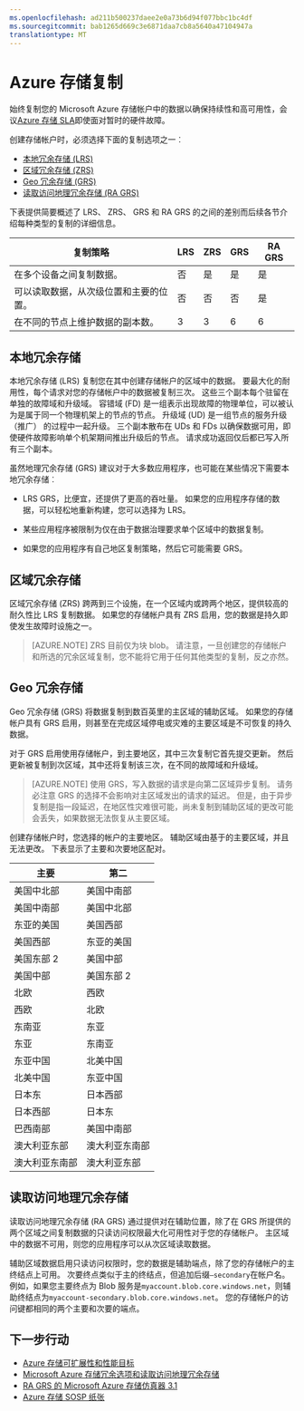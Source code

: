 ```yaml
---
ms.openlocfilehash: ad211b500237daee2e0a73b6d94f077bbc1bc4df
ms.sourcegitcommit: bab1265d669c3e6871daa7cb8a5640a47104947a
translationtype: MT
---
```


<properties 
  pageTitle="Azure 存储复制 |Microsoft Azure" 
  description="Microsoft Azure 存储帐户中的数据将被复制的持续性和高可用性。 复制选项包括本地冗余存储 (LRS)、 区域冗余存储 (ZRS)、 地理冗余存储 (GRS) 和读取访问地理冗余存储 (RA GRS)。" 
  services="storage" 
  documentationCenter="" 
  authors="tamram" 
  manager="adinah" 
  editor=""/>

<tags 
  ms.service="storage" 
  ms.workload="storage" 
  ms.tgt_pltfrm="na" 
  ms.devlang="na" 
  ms.topic="article" 
  ms.date="09/01/2015" 
  ms.author="tamram"/>

# Azure 存储复制

始终复制您的 Microsoft Azure 存储帐户中的数据以确保持续性和高可用性，会议[Azure 存储 SLA](http://azure.microsoft.com/support/legal/sla/)即使面对暂时的硬件故障。

创建存储帐户时，必须选择下面的复制选项之一︰  

- [本地冗余存储 (LRS)](#locally-redundant-storage)
- [区域冗余存储 (ZRS)](#zone-redundant-storage)
- [Geo 冗余存储 (GRS)](#geo-redundant-storage)
- [读取访问地理冗余存储 (RA GRS)](#read-access-geo-redundant-storage)

下表提供简要概述了 LRS、 ZRS、 GRS 和 RA GRS 的之间的差别而后续各节介绍每种类型的复制的详细信息。


|复制策略|LRS|ZRS|GRS|RA GRS
|--------------------|---|---|---|------
|在多个设备之间复制数据。|否|是|是|是|
|可以读取数据，从次级位置和主要的位置。|否|否|否|是
|在不同的节点上维护数据的副本数。|3|3|6|6


## 本地冗余存储

本地冗余存储 (LRS) 复制您在其中创建存储帐户的区域中的数据。 要最大化的耐用性，每个请求对您的存储帐户中的数据被复制三次。 这些三个副本每个驻留在单独的故障域和升级域。 容错域 (FD) 是一组表示出现故障的物理单位，可以被认为是属于同一个物理机架上的节点的节点。 升级域 (UD) 是一组节点的服务升级 （推广） 的过程中一起升级。 三个副本散布在 UDs 和 FDs 以确保数据可用，即使硬件故障影响单个机架期间推出升级后的节点。 请求成功返回仅后都已写入所有三个副本。

虽然地理冗余存储 (GRS) 建议对于大多数应用程序，也可能在某些情况下需要本地冗余存储︰  

- LRS GRS，比便宜，还提供了更高的吞吐量。 如果您的应用程序存储的数据，可以轻松地重新构建，您可以选择为 LRS。

- 某些应用程序被限制为仅在由于数据治理要求单个区域中的数据复制。

- 如果您的应用程序有自己地区复制策略，然后它可能需要 GRS。


## 区域冗余存储

区域冗余存储 (ZRS) 跨两到三个设施，在一个区域内或跨两个地区，提供较高的耐久性比 LRS 复制数据。 如果您的存储帐户具有 ZRS 启用，您的数据是持久即使发生故障时设施之一。


>[AZURE.NOTE]  ZRS 目前仅为块 blob。 请注意，一旦创建您的存储帐户和所选的冗余区域复制，您不能将它用于任何其他类型的复制，反之亦然。


## Geo 冗余存储

Geo 冗余存储 (GRS) 将数据复制到数百英里的主区域的辅助区域。 如果您的存储帐户具有 GRS 启用，则甚至在完成区域停电或灾难的主要区域是不可恢复的持久数据。

对于 GRS 启用使用存储帐户，到主要地区，其中三次复制它首先提交更新。 然后更新被复制到次区域，其中还将复制该三次，在不同的故障域和升级域。


> [AZURE.NOTE] 使用 GRS，写入数据的请求是向第二区域异步复制。 请务必注意 GRS 的选择不会影响对主区域发出的请求的延迟。 但是，由于异步复制是指一段延迟，在地区性灾难很可能，尚未复制到辅助区域的更改可能会丢失，如果数据无法恢复从主要区域。

创建存储帐户时，您选择的帐户的主要地区。 辅助区域由基于的主要区域，并且无法更改。 下表显示了主要和次要地区配对。

|主要            |第二
| ---------------   |----------------
|美国中北部   |美国中南部
|美国中南部   |美国中北部
|东亚的美国            |美国西部
|美国西部            |东亚的美国
|美国东部 2          |美国中部
|美国中部         |美国东部 2
|北欧       |西欧
|西欧        |北欧
|东南亚    |东亚
|东亚          |东南亚
|东亚中国         |北美中国
|北美中国        |东亚中国
|日本东         |日本西部
|日本西部         |日本东
|巴西南部       |美国中南部
|澳大利亚东部     |澳大利亚东南部
|澳大利亚东南部|澳大利亚东部  


## 读取访问地理冗余存储

读取访问地理冗余存储 (RA GRS) 通过提供对在辅助位置，除了在 GRS 所提供的两个区域之间复制数据的只读访问权限最大化可用性对于您的存储帐户。 主区域中的数据不可用，则您的应用程序可以从次区域读取数据。

辅助区域数据启用只读访问权限时，您的数据是辅助端点，除了您的存储帐户的主终结点上可用。 次要终点类似于主的终结点，但追加后缀`–secondary`在帐户名。 例如，如果您主要终点为 Blob 服务是`myaccount.blob.core.windows.net`，则辅助终结点为`myaccount-secondary.blob.core.windows.net`。 您的存储帐户的访问键都相同的两个主要和次要的端点。

## 下一步行动

- [Azure 存储可扩展性和性能目标](storage-scalability-targets.md)
- [Microsoft Azure 存储冗余选项和读取访问地理冗余存储 ](http://blogs.msdn.com/b/windowsazurestorage/archive/2013/12/11/introducing-read-access-geo-replicated-storage-ra-grs-for-windows-azure-storage.aspx)  
- [RA GRS 的 Microsoft Azure 存储仿真器 3.1 ](http://blogs.msdn.com/b/windowsazurestorage/archive/2014/05/08/microsoft-azure-storage-emulator-3-1-with-ra-grs.aspx)
- [Azure 存储 SOSP 纸张](http://blogs.msdn.com/b/windowsazurestorage/archive/2011/11/20/windows-azure-storage-a-highly-available-cloud-storage-service-with-strong-consistency.aspx)  
